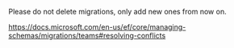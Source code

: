 Please do not delete migrations, only add new ones from now on.

https://docs.microsoft.com/en-us/ef/core/managing-schemas/migrations/teams#resolving-conflicts
